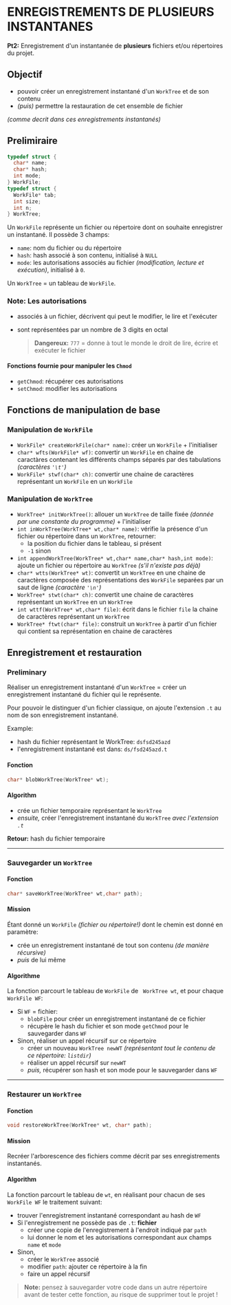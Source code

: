 # ENREGISTREMENTS DE PLUSIEURS INSTANTANES
**Pt2:** Enregistrement d'un instantanée de **plusieurs** fichiers et/ou répertoires du projet.

## Objectif 
- pouvoir créer un enregistrement instantané d'un `WorkTree` et de son contenu
- *(puis)* permettre la restauration de cet ensemble de fichier

*(comme decrit dans ces enregistrements instantanés)*

## Prelimiraire
```c
typedef struct {
  char* name;
  char* hash;
  int mode;
} WorkFile;
typedef struct {
  WorkFile* tab;
  int size;
  int n;
} WorkTree;
```
Un `WorkFile` représente un fichier ou répertoire dont on souhaite enregistrer un instantané.
Il possède 3 champs: 
- `name`: nom du fichier ou du répertoire
- `hash`: hash associé à son contenu, initialisé à `NULL`
- `mode`: les autorisations associés au fichier *(modification, lecture et exécution)*, initialisé à `0`.

Un `WorkTree` = un tableau de `WorkFile`.
### Note: Les autorisations
- associés à un fichier, décrivent qui peut le modifier, le lire et l'exécuter
- sont représentées par un nombre de 3 digits en octal

  >**Dangereux:** `777` = donne à tout le monde le droit de lire, écrire et exécuter le fichier
#### Fonctions fournie pour manipuler les `Chmod`
- `getChmod`: récupérer ces autorisations
- `setChmod`: modifier les autorisations

## Fonctions de manipulation de base
### Manipulation de `WorkFile`
- `WorkFile* createWorkFile(char* name)`: créer un `WorkFile` + l'initialiser
- `char* wfts(WorkFile* wf)`: convertir un `WorkFile` en chaine de caractàres contenant les différents champs séparés par des tabulations *(caractères `'\t'`)*
- `WorkFile* stwf(char* ch)`: convertir une chaine de caractères représentant un `WorkFile` en un `WorkFile`
### Manipulation de `WorkTree`
- `WorkTree* initWorkTree()`: allouer un `WorkTree` de taille fixée *(donnée par une constante du programme)* + l'initialiser
- `int inWorkTree(WorkTree* wt,char* name)`: vérifie la présence d'un fichier ou répertoire dans un `WorkTree`, retourner:
	- la position du fichier dans le tableau, si présent
	- `-1` sinon
- `int appendWorkTree(WorkTree* wt,char* name,char* hash,int mode)`: ajoute un fichier ou répertoire au `WorkTree` *(s'il n'existe pas déjà)*
- `char* wtts(WorkTree* wt)`: convertit un `WorkTree` en une chaine de caractères composée des représentations des `WorkFile` separées par un saut de ligne *(caractère `'\n'`)*
- `WorkTree* stwt(char* ch)`: convertit une chaine de caractères représentant un `WorkTree` en un `WorkTree`
- `int wttf(WorkTree* wt,char* file)`: écrit dans le fichier `file` la chaine de caractères représentant un `WorkTree`
- `WorkTree* ftwt(char* file)`: construit un `WorkTree` à partir d'un fichier qui contient sa représentation en chaine de caractères

## Enregistrement et restauration
### Preliminary
Réaliser un enregistrement instantané d'un `WorkTree` = créer un enregistrement instantané du fichier qui le représente. 

Pour pouvoir le distinguer d'un fichier classique, on ajoute l'extension `.t` au nom de son enregistrement instantané. 

Example: 
- hash du fichier représentant le WorkTree: `dsfsd245azd`
- l'enregistrement instantané est dans: `ds/fsd245azd.t`
#### Fonction
```c
char* blobWorkTree(WorkTree* wt);
```
#### Algorithm
- crée un fichier temporaire représentant le `WorkTree` 
- *ensuite,* créer l'enregistrement instantané du `WorkTree` *avec l'extension `.t`*

**Retour:** hash du fichier temporaire
***
### Sauvegarder un `WorkTree`
#### Fonction
```c
char* saveWorkTree(WorkTree* wt,char* path);
```
#### Mission
Étant donné un `WorkFile` *(fichier ou répertoire!)* dont le chemin est donné en paramètre: 
- crée un enregistrement instantané de tout son contenu *(de manière récursive)*
- *puis* de lui même

#### Algorithme
La fonction parcourt le tableau de `WorkFile` de ` WorkTree wt`, et pour chaque `WorkFile WF`: 
- Si `WF` = fichier: 
	- `blobFile` pour créer un enregistrement instantané de ce fichier
	- récupère le hash du fichier et son mode `getChmod` pour le sauvegarder dans `WF`
- Sinon, réaliser un appel récursif sur ce répertoire
	- créer un nouveau `WorkTree newWT` *(représentant tout le contenu de ce répertoire: `listdir`)*
	- réaliser un appel récursif sur `newWT`
	- *puis,* récupérer son hash et son mode pour le sauvegarder dans `WF`

*** 
### Restaurer un `WorkTree`
#### Fonction
```c
void restoreWorkTree(WorkTree* wt, char* path);
```
#### Mission
Recréer l'arborescence des fichiers comme décrit par ses enregistrements instantanés. 
#### Algorithm
La fonction parcourt le tableau de `wt`, en réalisant pour chacun de ses `WorkFile WF` le traitement suivant: 
- trouver l'enregistrement instantané correspondant au hash de `WF`
- Si l'enregistrement ne possède pas de `.t`: **fichier**
	- créer une copie de l'enregistrement à l'endroit indiqué par `path`
	- lui donner le nom et les autorisations correspondant aux champs `name` et `mode`
- Sinon, 
	- créer le `WorkTree` associé
	- modifier `path`: ajouter ce répertoire à la fin
	- faire un appel récursif

> **Note:** pensez à sauvegarder votre code dans un autre répertoire avant de tester cette fonction, au risque de supprimer tout le projet !

